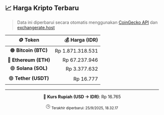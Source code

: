 

<!-- HARGA_KRIPTO -->
## 📈 Harga Kripto Terbaru

> Data ini diperbarui secara otomatis menggunakan [CoinGecko API](https://www.coingecko.com/) dan [exchangerate.host](https://exchangerate.host/)

<div align="center">

| 🪙 Token | 💰 Harga (IDR) |
|:------:|---------------:|
| 🟠 **Bitcoin (BTC)**   | Rp 1.871.318.531 |
| 🔵 **Ethereum (ETH)**  | Rp 67.237.946 |
| 🟣 **Solana (SOL)**    | Rp 3.377.632 |
| 🟢 **Tether (USDT)**   | Rp 16.777 |

---

💱 **Kurs Rupiah (USD → IDR)**: Rp 16.765

🕒 <sub>Terakhir diperbarui: 25/9/2025, 18.32.17</sub>

</div>
<!-- /HARGA_KRIPTO -->